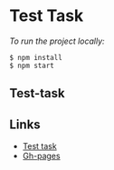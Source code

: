 # Test Task

_To run the project locally:_

```
$ npm install
$ npm start
```

## Test-task



## Links

- [Test task](https://github.com/fs/test-tasks/tree/master/front-end)
- [Gh-pages](https://embryo83.github.io/test-task/)
